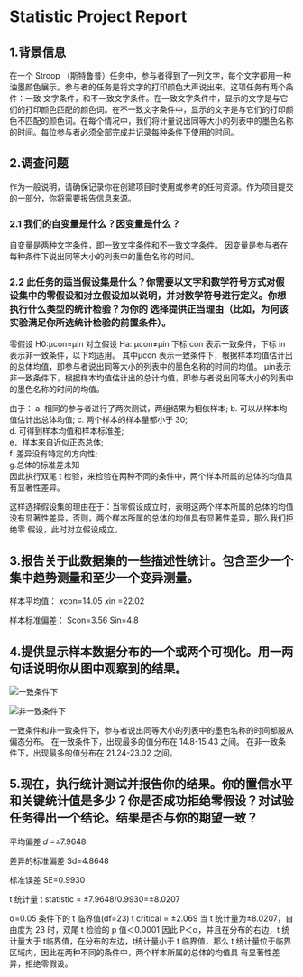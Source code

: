 # Statistic Project Report

## 1.背景信息 
在一个 Stroop （斯特鲁普）任务中，参与者得到了一列文字，每个文字都用一种油墨颜色展示。参与者的任务是将文字的打印颜色大声说出来。这项任务有两个条件：一致 文字条件，和不一致文字条件。在一致文字条件中，显示的文字是与它们的打印颜色匹配的颜色词。在不一致文字条件中，显示的文字是与它们的打印颜色不匹配的颜色词。在每个情况中，我们将计量说出同等大小的列表中的墨色名称的时间。每位参与者必须全部完成并记录每种条件下使用的时间。 
 
 
## 2.调查问题 
作为一般说明，请确保记录你在创建项目时使用或参考的任何资源。作为项目提交的一部分，你将需要报告信息来源。 
 
### 2.1 我们的自变量是什么？因变量是什么？ 
自变量是两种文字条件，即一致文字条件和不一致文字条件。 因变量是参与者在每种条件下说出同等大小的列表中的墨色名称的时间。 
 
### 2.2 此任务的适当假设集是什么？你需要以文字和数学符号方式对假设集中的零假设和对立假设加以说明，并对数学符号进行定义。你想执行什么类型的统计检验？为你的 选择提供正当理由（比如，为何该实验满足你所选统计检验的前置条件）。 
零假设 H0:μcon=μin 
对立假设 Ha: μcon≠μin 
下标 con 表示一致条件，下标 in 表示非一致条件，以下均适用。 
其中μcon 表示一致条件下，根据样本均值估计出的总体均值，即参与者说出同等大小的列表中的墨色名称的时间的均值。 μin表示非一致条件下，根据样本均值估计出的总计均值，即参与者说出同等大小的列表中的墨色名称的时间的均值。 
 
由于：
a. 相同的参与者进行了两次测试，两组结果为相依样本; 
b. 可以从样本均值估计出总体均值;
c. 两个样本的样本量都小于 30;        
d. 可得到样本均值和样本标准差;       
e．样本来自近似正态总体;       
f. 差异没有特定的方向性;            
g.总体的标准差未知  
因此执行双尾 t 检验，来检验在两种不同的条件中，两个样本所属的总体的均值具有显著性差异。 

这样选择假设集的理由在于：当零假设成立时，表明这两个样本所属的总体的均值没有显著性差异，否则，两个样本所属的总体的均值具有显著性差异，那么我们拒绝零 假设，此时对立假设成立。 

## 3.报告关于此数据集的一些描述性统计。包含至少一个集中趋势测量和至少一个变异测量。 
样本平均值： 
𝑥con=14.05 
𝑥in =22.02 
 
样本标准偏差： 
Scon=3.56 
Sin=4.8 
 
## 4.提供显示样本数据分布的一个或两个可视化。用一两句话说明你从图中观察到的结果。 
![一致条件下](https://upload-images.jianshu.io/upload_images/9246628-580daafe104d2c4f.png?imageMogr2/auto-orient/strip%7CimageView2/2/w/1240)

![非一致条件下](https://upload-images.jianshu.io/upload_images/9246628-0e89fa33cb8be55b.png?imageMogr2/auto-orient/strip%7CimageView2/2/w/1240)

一致条件和非一致条件下，参与者说出同等大小的列表中的墨色名称的时间都服从偏态分布。 
在一致条件下，出现最多的值分布在 14.8-15.43 之间。 
在非一致条件下，出现最多的值分布在 21.24-23.02 之间。 

## 5.现在，执行统计测试并报告你的结果。你的置信水平和关键统计值是多少？你是否成功拒绝零假设？对试验任务得出一个结论。结果是否与你的期望一致？ 
 
平均偏差 
𝑑 =±7.9648 
 
差异的标准偏差 
Sd=4.8648 
 
标准误差 
SE=0.9930 
 
t 统计量
t statistic = ±7.9648/0.9930=±8.0207 
 
α=0.05 条件下的 t 临界值(df=23) t critical = ±2.069 
当 t 统计量为±8.0207，自由度为 23 时，双尾 t 检验的 p 值＜0.0001 因此 P＜α，并且在分布的右边，t 统计量大于 t临界值，在分布的左边，t统计量小于 t 临界值，那么 t 统计量位于临界区域内，因此在两种不同的条件中，两个样本所属的总体的均值具 有显著性差异，拒绝零假设。 
 
 
